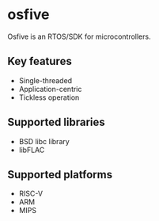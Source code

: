 # osfive

Osfive is an RTOS/SDK for microcontrollers.

## Key features
- Single-threaded
- Application-centric
- Tickless operation

## Supported libraries
- BSD libc library
- libFLAC

## Supported platforms
- RISC-V
- ARM
- MIPS
